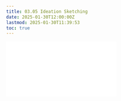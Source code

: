 ```yaml
---
title: 03.05 Ideation Sketching
date: 2025-01-30T12:00:00Z
lastmod: 2025-01-30T11:39:53
toc: true
---
```


![Link to included file content](../../../../drawing/ideation-sketches.md)
